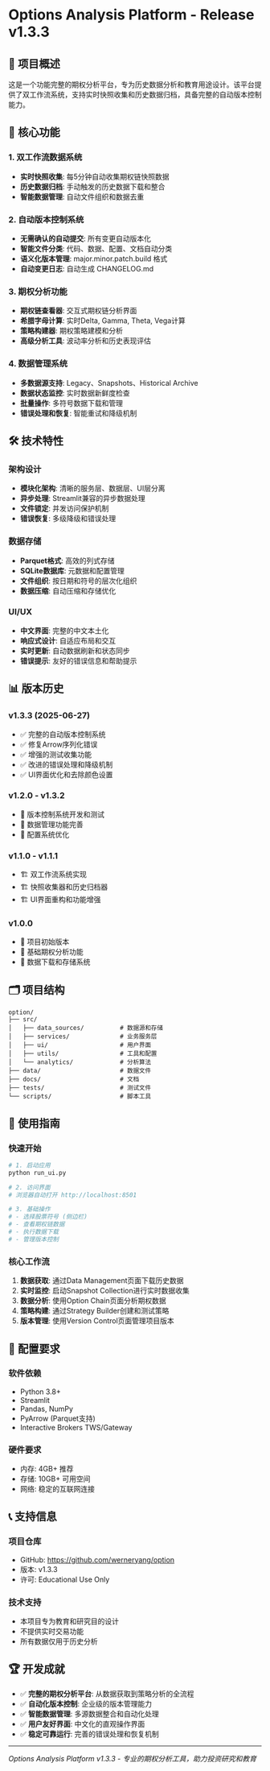# Options Analysis Platform - Release v1.3.3

## 🎯 项目概述

这是一个功能完整的期权分析平台，专为历史数据分析和教育用途设计。该平台提供了双工作流系统，支持实时快照收集和历史数据归档，具备完整的自动版本控制能力。

## 🚀 核心功能

### 1. 双工作流数据系统
- **实时快照收集**: 每5分钟自动收集期权链快照数据
- **历史数据归档**: 手动触发的历史数据下载和整合
- **智能数据管理**: 自动文件组织和数据去重

### 2. 自动版本控制系统
- **无需确认的自动提交**: 所有变更自动版本化
- **智能文件分类**: 代码、数据、配置、文档自动分类
- **语义化版本管理**: major.minor.patch.build 格式
- **自动变更日志**: 自动生成 CHANGELOG.md

### 3. 期权分析功能
- **期权链查看器**: 交互式期权链分析界面
- **希腊字母计算**: 实时Delta, Gamma, Theta, Vega计算
- **策略构建器**: 期权策略建模和分析
- **高级分析工具**: 波动率分析和历史表现评估

### 4. 数据管理系统
- **多数据源支持**: Legacy、Snapshots、Historical Archive
- **数据状态监控**: 实时数据新鲜度检查
- **批量操作**: 多符号数据下载和管理
- **错误处理和恢复**: 智能重试和降级机制

## 🛠️ 技术特性

### 架构设计
- **模块化架构**: 清晰的服务层、数据层、UI层分离
- **异步处理**: Streamlit兼容的异步数据处理
- **文件锁定**: 并发访问保护机制
- **错误恢复**: 多级降级和错误处理

### 数据存储
- **Parquet格式**: 高效的列式存储
- **SQLite数据库**: 元数据和配置管理
- **文件组织**: 按日期和符号的层次化组织
- **数据压缩**: 自动压缩和存储优化

### UI/UX
- **中文界面**: 完整的中文本土化
- **响应式设计**: 自适应布局和交互
- **实时更新**: 自动数据刷新和状态同步
- **错误提示**: 友好的错误信息和帮助提示

## 📊 版本历史

### v1.3.3 (2025-06-27)
- ✅ 完整的自动版本控制系统
- ✅ 修复Arrow序列化错误
- ✅ 增强的测试收集功能
- ✅ 改进的错误处理和降级机制
- ✅ UI界面优化和去除颜色设置

### v1.2.0 - v1.3.2
- 🔧 版本控制系统开发和测试
- 🔧 数据管理功能完善
- 🔧 配置系统优化

### v1.1.0 - v1.1.1
- 🏗️ 双工作流系统实现
- 🏗️ 快照收集器和历史归档器
- 🏗️ UI界面重构和功能增强

### v1.0.0
- 🎉 项目初始版本
- 🎉 基础期权分析功能
- 🎉 数据下载和存储系统

## 🗂️ 项目结构

```
option/
├── src/
│   ├── data_sources/          # 数据源和存储
│   ├── services/              # 业务服务层
│   ├── ui/                    # 用户界面
│   ├── utils/                 # 工具和配置
│   └── analytics/             # 分析算法
├── data/                      # 数据文件
├── docs/                      # 文档
├── tests/                     # 测试文件
└── scripts/                   # 脚本工具
```

## 🎯 使用指南

### 快速开始
```bash
# 1. 启动应用
python run_ui.py

# 2. 访问界面
# 浏览器自动打开 http://localhost:8501

# 3. 基础操作
# - 选择股票符号 (侧边栏)
# - 查看期权链数据
# - 执行数据下载
# - 管理版本控制
```

### 核心工作流
1. **数据获取**: 通过Data Management页面下载历史数据
2. **实时监控**: 启动Snapshot Collection进行实时数据收集
3. **数据分析**: 使用Option Chain页面分析期权数据
4. **策略构建**: 通过Strategy Builder创建和测试策略
5. **版本管理**: 使用Version Control页面管理项目版本

## 🔧 配置要求

### 软件依赖
- Python 3.8+
- Streamlit
- Pandas, NumPy
- PyArrow (Parquet支持)
- Interactive Brokers TWS/Gateway

### 硬件要求
- 内存: 4GB+ 推荐
- 存储: 10GB+ 可用空间
- 网络: 稳定的互联网连接

## 📞 支持信息

### 项目仓库
- GitHub: https://github.com/werneryang/option
- 版本: v1.3.3
- 许可: Educational Use Only

### 技术支持
- 本项目专为教育和研究目的设计
- 不提供实时交易功能
- 所有数据仅用于历史分析

## 🏆 开发成就

- ✅ **完整的期权分析平台**: 从数据获取到策略分析的全流程
- ✅ **自动化版本控制**: 企业级的版本管理能力
- ✅ **智能数据管理**: 多源数据整合和自动化处理
- ✅ **用户友好界面**: 中文化的直观操作界面
- ✅ **稳定可靠运行**: 完善的错误处理和恢复机制

---

*Options Analysis Platform v1.3.3 - 专业的期权分析工具，助力投资研究和教育*